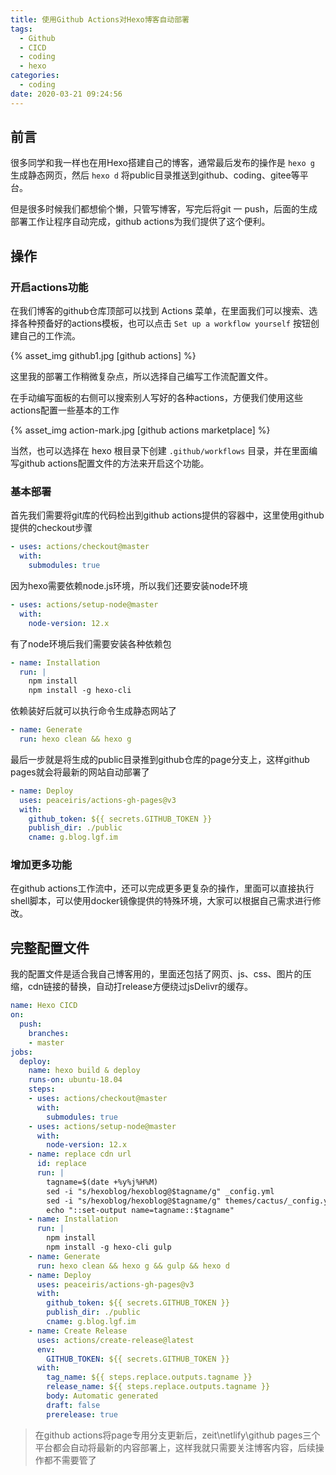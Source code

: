 ```yaml
---
title: 使用Github Actions对Hexo博客自动部署
tags:
  - Github
  - CICD
  - coding
  - hexo
categories:
  - coding
date: 2020-03-21 09:24:56
---
```


## 前言

很多同学和我一样也在用Hexo搭建自己的博客，通常最后发布的操作是 `hexo g` 生成静态网页，然后 `hexo d` 将public目录推送到github、coding、gitee等平台。

但是很多时候我们都想偷个懒，只管写博客，写完后将git 一 push，后面的生成部署工作让程序自动完成，github actions为我们提供了这个便利。

## 操作

### 开启actions功能

在我们博客的github仓库顶部可以找到 Actions 菜单，在里面我们可以搜索、选择各种预备好的actions模板，也可以点击 `Set up a workflow yourself` 按钮创建自己的工作流。

{% asset_img github1.jpg [github actions] %}

这里我的部署工作稍微复杂点，所以选择自己编写工作流配置文件。

在手动编写面板的右侧可以搜索别人写好的各种actions，方便我们使用这些actions配置一些基本的工作

{% asset_img action-mark.jpg [github actions marketplace] %}

当然，也可以选择在 hexo 根目录下创建 `.github/workflows` 目录，并在里面编写github actions配置文件的方法来开启这个功能。

### 基本部署

首先我们需要将git库的代码检出到github actions提供的容器中，这里使用github提供的checkout步骤

```yml
- uses: actions/checkout@master
  with:
    submodules: true
```

因为hexo需要依赖node.js环境，所以我们还要安装node环境

```yml
- uses: actions/setup-node@master
  with:
    node-version: 12.x
```

有了node环境后我们需要安装各种依赖包

```yml
- name: Installation
  run: |
    npm install
    npm install -g hexo-cli
```

依赖装好后就可以执行命令生成静态网站了

```yml
- name: Generate
  run: hexo clean && hexo g
```

最后一步就是将生成的public目录推到github仓库的page分支上，这样github pages就会将最新的网站自动部署了

```yml
- name: Deploy
  uses: peaceiris/actions-gh-pages@v3
  with:
    github_token: ${{ secrets.GITHUB_TOKEN }}
    publish_dir: ./public
    cname: g.blog.lgf.im
```

### 增加更多功能

在github actions工作流中，还可以完成更多更复杂的操作，里面可以直接执行shell脚本，可以使用docker镜像提供的特殊环境，大家可以根据自己需求进行修改。

## 完整配置文件

我的配置文件是适合我自己博客用的，里面还包括了网页、js、css、图片的压缩，cdn链接的替换，自动打release方便绕过jsDelivr的缓存。

```yml
name: Hexo CICD
on:
  push:
    branches:
    - master
jobs:
  deploy:
    name: hexo build & deploy
    runs-on: ubuntu-18.04
    steps:
    - uses: actions/checkout@master
      with:
        submodules: true
    - uses: actions/setup-node@master
      with:
        node-version: 12.x  
    - name: replace cdn url
      id: replace
      run: |
        tagname=$(date +%y%j%H%M)
        sed -i "s/hexoblog/hexoblog@$tagname/g" _config.yml
        sed -i "s/hexoblog/hexoblog@$tagname/g" themes/cactus/_config.yml
        echo "::set-output name=tagname::$tagname"
    - name: Installation
      run: |
        npm install
        npm install -g hexo-cli gulp
    - name: Generate
      run: hexo clean && hexo g && gulp && hexo d
    - name: Deploy
      uses: peaceiris/actions-gh-pages@v3
      with:
        github_token: ${{ secrets.GITHUB_TOKEN }}
        publish_dir: ./public
        cname: g.blog.lgf.im
    - name: Create Release
      uses: actions/create-release@latest
      env:
        GITHUB_TOKEN: ${{ secrets.GITHUB_TOKEN }}
      with:
        tag_name: ${{ steps.replace.outputs.tagname }}
        release_name: ${{ steps.replace.outputs.tagname }}
        body: Automatic generated
        draft: false
        prerelease: true
```

> 在github actions将page专用分支更新后，zeit\netlify\github pages三个平台都会自动将最新的内容部署上，这样我就只需要关注博客内容，后续操作都不需要管了
